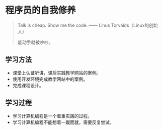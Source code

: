 # 程序员的自我修养

> Talk is cheap. Show me the code. —— Linus Torvalds（Linux的创始人）
>
> 能动手就被吵吵。

## 学习方法

* 课堂上认证听讲，课后实践教学网站的案例。
* 使用开发环境完成教学网站中的案例。
* 完成课程设计。

## 学习过程

* 学习计算机编程是一个着重实践的过程。
* 学习计算机编程不能想着一蹴而就，需要反复尝试。